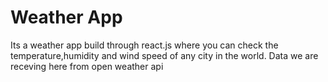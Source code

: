 # Weather App

Its a weather app build through react.js where you can check the temperature,humidity and wind speed of any city in the world. Data we are receving here from open weather api